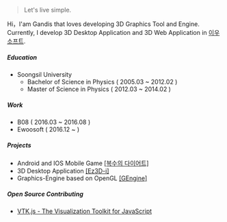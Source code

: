> Let's live simple.

Hi，I'am Gandis that loves developing 3D Graphics Tool and Engine.
Currently, I develop 3D Desktop Application and 3D Web Application in [이우소프트][I-1].

##### Education
- Soongsil University
  - Bachelor of Science in Physics ( 2005.03 ~ 2012.02 )
  - Master of Science in Physics ( 2012.03 ~ 2014.02 )

##### Work
- B08 ( 2016.03 ~ 2016.08 )
- Ewoosoft ( 2016.12 ~ )

##### Projects
- Android and IOS Mobile Game [[복수의 다이어트]][P-1]
- 3D Desktop Application [[Ez3D-i]][P-2]
- Graphics-Engine based on OpenGL [[GEngine]][P-3]

##### Open Source Contributing

- [VTK.js - The Visualization Toolkit for JavaScript][C-1]

[I-1]: https://www.ewoosoft.com/
[P-1]: https://play.google.com/store/apps/details?id=com.revengediet.revengediet&hl=en&gl=US
[P-2]: https://www.ewoosoft.com/ez3d_i
[P-3]: https://github.com/gandis0713/GEngine
[C-1]: https://github.com/Kitware/vtk-js
